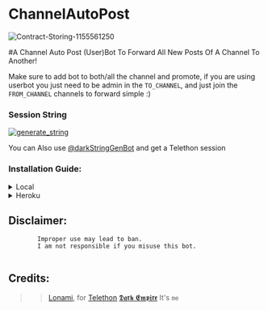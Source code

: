 # ChannelAutoPost

![Contract-Storing-1155561250](https://user-images.githubusercontent.com/95665347/170169253-4bd788b0-75f7-43d3-bd7d-8ecc8bdee557.jpg)

#A Channel Auto Post (User)Bot To Forward All New Posts Of A Channel To Another!

Make sure to add bot to both/all the channel and promote, if you are using userbot you
just need to be admin in the `TO_CHANNEL`, and just join the `FROM_CHANNEL` channels to forward simple :)

### Session String 
<a href="https://replit.com/@darkempireslbots/DARKCHANNEL?v=1" target="_blank"><img src="https://img.shields.io/badge/run-session.py-red?style=for-the-badge&logo=repl.it" alt="generate_string" /></a>    

You can Also use [@darkStringGenBot](https://t.me/darkStringGenBot) and get a Telethon session

### Installation Guide:
<details>
<summary>Local</summary>
<br>
  
#### The Normal Way

Simply clone the repository and run the main file:
```sh
git clone https://github.com/DARKEMPIRESL/ChannelAutoPost
cd ChannelAutoPost
virtualenv -p /usr/bin/python3 venv
. ./venv/bin/activate
pip install -r requirements.txt
# <Create Config.py with variables as given below>
python3 -m ChannelAutoPost
```

An example `Config.py` file could be:

**Not All of the variables are mandatory**

__The (User)bot should work by setting only the first three variables__

```python3
from heroku_config import Var

class Config(Var):
  APP_ID = 6
  API_HASH = "eb06xxxxxxxxxxxx"
  BOT_TOKE = "1234567890:xxxxxxxxxxxx"  
```
</details>

<details>
<summary>Heroku</summary>
<br>
  
#### Heroku Configuration
  
Simply just leave the Config as it is.

[![Deploy To Heroku](https://www.herokucdn.com/deploy/button.svg)](https://heroku.com/deploy?template=https://github.com/DARKEMPIRESL/ChannelAutoPost)

#### Mandatory Vars

- Only three of the environment variables are mandatory.
- This is because of `telethon.errors.rpc_error_list.ApiIdPublishedFloodError`
    - `APP_ID`:   You can get this value from https://my.telegram.org
    - `API_HASH`:   You can get this value from https://my.telegram.org
- The userbot will not work without setting the mandatory vars.
- 
</details>

## Disclaimer:
```
    	Improper use may lead to ban.
    	I am not responsible if you misuse this bot.
      
```
## Credits:
>> [Lonami](https://github.com/LonamiWebs), for [Telethon](https://github.com/LonamiWebs/Telethon)
>> [𝕯𝖆𝖗𝖐 𝕰𝖒𝖕𝖎𝖗𝖊](https://github.com/DARKEMPIRESL) It's ``me`` 
